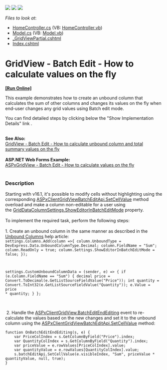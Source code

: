 <!-- default badges list -->
![](https://img.shields.io/endpoint?url=https://codecentral.devexpress.com/api/v1/VersionRange/128549548/16.1.4%2B)
[![](https://img.shields.io/badge/Open_in_DevExpress_Support_Center-FF7200?style=flat-square&logo=DevExpress&logoColor=white)](https://supportcenter.devexpress.com/ticket/details/T124603)
[![](https://img.shields.io/badge/📖_How_to_use_DevExpress_Examples-e9f6fc?style=flat-square)](https://docs.devexpress.com/GeneralInformation/403183)
<!-- default badges end -->
<!-- default file list -->
*Files to look at*:

* [HomeController.cs](./CS/GridViewBatchEdit/Controllers/HomeController.cs) (VB: [HomeController.vb](./VB/GridViewBatchEdit/Controllers/HomeController.vb))
* [Model.cs](./CS/GridViewBatchEdit/Models/Model.cs) (VB: [Model.vb](./VB/GridViewBatchEdit/Models/Model.vb))
* [_GridViewPartial.cshtml](./CS/GridViewBatchEdit/Views/Home/_GridViewPartial.cshtml)
* [Index.cshtml](./CS/GridViewBatchEdit/Views/Home/Index.cshtml)
<!-- default file list end -->
# GridView - Batch Edit - How to calculate values on the fly
<!-- run online -->
**[[Run Online]](https://codecentral.devexpress.com/t124603/)**
<!-- run online end -->


This example demonstrates how to create an unbound column that calculates the sum of other columns and changes its values on the fly when end-user changes any grid values using Batch edit mode. <br>
<p>You can find detailed steps by clicking below the "Show Implementation Details" link .</p>
<p><strong><br>See Also:<br></strong><a href="https://www.devexpress.com/Support/Center/p/T124151">GridView - Batch Edit - How to calculate unbound column and total summary values on the fly</a> <br><br><strong>ASP.NET Web Forms Example:</strong><br><a href="https://www.devexpress.com/Support/Center/p/T114539">ASPxGridView - Batch Edit - How to calculate values on the fly</a><br><br></p>


<h3>Description</h3>

Starting with v16.1, it's possible to modify cells without highlighting using the corresponding&nbsp;<a href="https://documentation.devexpress.com/#AspNet/DevExpressWebScriptsASPxClientGridViewBatchEditApi_SetCellValuetopic">ASPxClientGridViewBatchEditApi.SetCellValue</a>&nbsp;method overload and make a column non-editable for a user using the&nbsp;<a href="https://documentation.devexpress.com/#AspNet/DevExpressWebGridDataColumnSettings_ShowEditorInBatchEditModetopic">GridDataColumnSettings.ShowEditorInBatchEditMode</a>&nbsp;property.<br><br>To implement the required task, perform the following steps:<br><br>1. Create an unbound column in the same manner as described in the <a href="https://documentation.devexpress.com/#AspNet/CustomDocument16859">Unbound Columns</a>&nbsp;help article:<br>
<code lang="cs">settings.Columns.Add(column =&gt;{
	column.UnboundType = DevExpress.Data.UnboundColumnType.Decimal;
	column.FieldName = "Sum";
	column.ReadOnly = true;
    column.Settings.ShowEditorInBatchEditMode = false;
});

settings.CustomUnboundColumnData = (sender, e) =&gt;
{
	if (e.Column.FieldName == "Sum") {
		decimal price = Convert.ToDecimal(e.GetListSourceFieldValue("Price"));
		int quantity = Convert.ToInt32(e.GetListSourceFieldValue("Quantity"));
		e.Value = price * quantity;
	}
};</code>
<p>&nbsp;</p>
<p>&nbsp;2. Handle the&nbsp;<a href="https://documentation.devexpress.com/#AspNet/DevExpressWebASPxGridViewScriptsASPxClientGridView_BatchEditEndEditingtopic">ASPxClientGridView.BatchEditEndEditing</a>&nbsp;event to re-calculate the values based on the new changes and set it to the unbound column using the&nbsp;<a href="https://documentation.devexpress.com/#AspNet/DevExpressWebASPxGridViewScriptsASPxClientGridViewBatchEditApi_SetCellValuetopic">ASPxClientGridViewBatchEditApi.SetCellValue</a>&nbsp;method:</p>
<code lang="js">function OnBatchEditEndEditing(s, e) {
    var PriceColIndex = s.GetColumnByField("Price").index;
    var QuantityColIndex = s.GetColumnByField("Quantity").index;
    var priceValue = e.rowValues[PriceColIndex].value;
    var quantityValue = e.rowValues[QuantityColIndex].value;
    s.batchEditApi.SetCellValue(e.visibleIndex, "Sum", priceValue * quantityValue, null, true);
}</code>

<br/>


